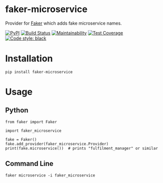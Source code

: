 # faker-microservice

Provider for [Faker](https://faker.readthedocs.io/) which adds fake microservice names.

[![PyPI](https://img.shields.io/pypi/v/faker-microservice.svg)](https://pypi.org/project/faker-microservice/) [![Build Status](https://img.shields.io/travis/com/craiga/faker-microservice.svg)](https://travis-ci.com/craiga/faker-microservice) [![Maintainability](https://img.shields.io/codeclimate/maintainability/craiga/faker-microservice.svg)](https://codeclimate.com/github/craiga/faker-microservice/maintainability) [![Test Coverage](https://img.shields.io/codeclimate/coverage/craiga/faker-microservice.svg)](https://codeclimate.com/github/craiga/faker-microservice/test_coverage) [![Code style: black](https://img.shields.io/badge/code%20style-black-000000.svg)](https://github.com/ambv/black)

# Installation

    pip install faker-microservice

# Usage

## Python

    from faker import Faker

    import faker_microservice

    fake = Faker()
    fake.add_provider(faker_microservice.Provider)
    print(fake.microservice())  # prints "fulfilment_manager" or similar

## Command Line

    faker microservice -i faker_microservice
